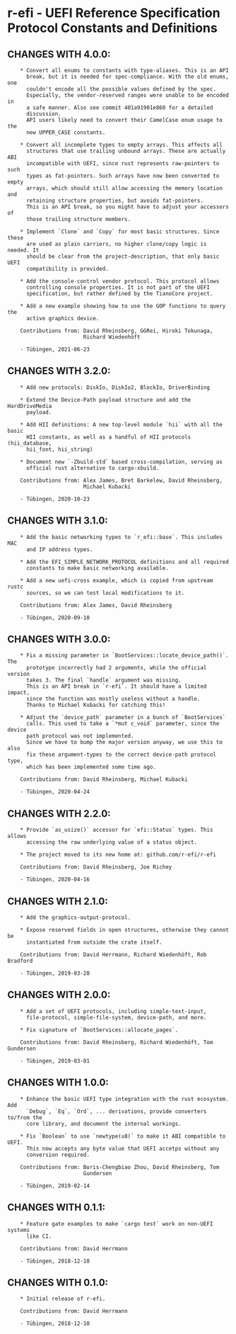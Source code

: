 # r-efi - UEFI Reference Specification Protocol Constants and Definitions

## CHANGES WITH 4.0.0:

        * Convert all enums to constants with type-aliases. This is an API
          break, but it is needed for spec-compliance. With the old enums, one
          couldn't encode all the possible values defined by the spec.
          Especially, the vendor-reserved ranges were unable to be encoded in
          a safe manner. Also see commit 401a91901e860 for a detailed
          discussion.
          API users likely need to convert their CamelCase enum usage to the
          new UPPER_CASE constants.

        * Convert all incomplete types to empty arrays. This affects all
          structures that use trailing unbound arrays. These are actually ABI
          incompatible with UEFI, since rust represents raw-pointers to such
          types as fat-pointers. Such arrays have now been converted to empty
          arrays, which should still allow accessing the memory location and
          retaining structure properties, but avoids fat-pointers.
          This is an API break, so you might have to adjust your accessors of
          those trailing structure members.

        * Implement `Clone` and `Copy` for most basic structures. Since these
          are used as plain carriers, no higher clone/copy logic is needed. It
          should be clear from the project-description, that only basic UEFI
          compatibility is provided.

        * Add the console-control vendor protocol. This protocol allows
          controlling console properties. It is not part of the UEFI
          specification, but rather defined by the TianoCore project.

        * Add a new example showing how to use the GOP functions to query the
          active graphics device.

        Contributions from: David Rheinsberg, GGRei, Hiroki Tokunaga,
                            Richard Wiedenhöft

        - Tübingen, 2021-06-23

## CHANGES WITH 3.2.0:

        * Add new protocols: DiskIo, DiskIo2, BlockIo, DriverBinding

        * Extend the Device-Path payload structure and add the HardDriveMedia
          payload.

        * Add HII definitions: A new top-level module `hii` with all the basic
          HII constants, as well as a handful of HII protocols (hii_database,
          hii_font, hii_string)

        * Document new `-Zbuild-std` based cross-compilation, serving as
          official rust alternative to cargo-xbuild.

        Contributions from: Alex James, Bret Barkelew, David Rheinsberg,
                            Michael Kubacki

        - Tübingen, 2020-10-23

## CHANGES WITH 3.1.0:

        * Add the basic networking types to `r_efi::base`. This includes MAC
          and IP address types.

        * Add the EFI_SIMPLE_NETWORK_PROTOCOL definitions and all required
          constants to make basic networking available.

        * Add a new uefi-cross example, which is copied from upstream rustc
          sources, so we can test local modifications to it.

        Contributions from: Alex James, David Rheinsberg

        - Tübingen, 2020-09-10

## CHANGES WITH 3.0.0:

        * Fix a missing parameter in `BootServices::locate_device_path()`. The
          prototype incorrectly had 2 arguments, while the official version
          takes 3. The final `handle` argument was missing.
          This is an API break in `r-efi`. It should have a limited impact,
          since the function was mostly useless without a handle.
          Thanks to Michael Kubacki for catching this!

        * Adjust the `device_path` parameter in a bunch of `BootServices`
          calls. This used to take a `*mut c_void` parameter, since the device
          path protocol was not implemented.
          Since we have to bump the major version anyway, we use this to also
          fix these argument-types to the correct device-path protocol type,
          which has been implemented some time ago.

        Contributions from: David Rheinsberg, Michael Kubacki

        - Tübingen, 2020-04-24

## CHANGES WITH 2.2.0:

        * Provide `as_usize()` accessor for `efi::Status` types. This allows
          accessing the raw underlying value of a status object.

        * The project moved to its new home at: github.com/r-efi/r-efi

        Contributions from: David Rheinsberg, Joe Richey

        - Tübingen, 2020-04-16

## CHANGES WITH 2.1.0:

        * Add the graphics-output-protocol.

        * Expose reserved fields in open structures, otherwise they cannot be
          instantiated from outside the crate itself.

        Contributions from: David Herrmann, Richard Wiedenhöft, Rob Bradford

        - Tübingen, 2019-03-20

## CHANGES WITH 2.0.0:

        * Add a set of UEFI protocols, including simple-text-input,
          file-protocol, simple-file-system, device-path, and more.

        * Fix signature of `BootServices::allocate_pages`.

        Contributions from: David Rheinsberg, Richard Wiedenhöft, Tom Gundersen

        - Tübingen, 2019-03-01

## CHANGES WITH 1.0.0:

        * Enhance the basic UEFI type integration with the rust ecosystem. Add
          `Debug`, `Eq`, `Ord`, ... derivations, provide converters to/from the
          core library, and document the internal workings.

        * Fix `Boolean` to use `newtype(u8)` to make it ABI compatible to UEFI.
          This now accepts any byte value that UEFI accetps without any
          conversion required.

        Contributions from: Boris-Chengbiao Zhou, David Rheinsberg, Tom
                            Gundersen

        - Tübingen, 2019-02-14

## CHANGES WITH 0.1.1:

        * Feature gate examples to make `cargo test` work on non-UEFI systems
          like CI.

        Contributions from: David Herrmann

        - Tübingen, 2018-12-10

## CHANGES WITH 0.1.0:

        * Initial release of r-efi.

        Contributions from: David Herrmann

        - Tübingen, 2018-12-10
